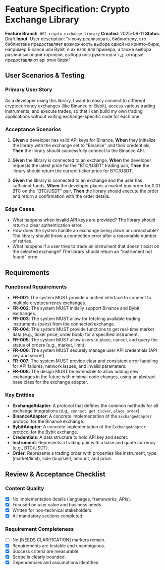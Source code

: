 # Feature Specification: Crypto Exchange Library

**Feature Branch**: `002-crypto-exchange-library`
**Created**: 2025-09-11
**Status**: Draft
**Input**: User description: "я хочу реализовать, библиотеку, это библиотека предоставляет возможность выбора одной из крипто-бирж, например Binance или Bybit, я их взял для примера, и также выбора различных опций торговли, выбора инструментов и т.д. которые предоставляют api этих бирж"

## User Scenarios & Testing

### Primary User Story
As a developer using this library, I want to easily connect to different cryptocurrency exchanges (like Binance or Bybit), access various trading instruments, and execute trades, so that I can build my own trading applications without writing exchange-specific code for each one.

### Acceptance Scenarios
1.  **Given** a developer has valid API keys for Binance,
    **When** they initialize the library with the exchange set to "Binance" and their credentials,
    **Then** the library should successfully connect to the Binance API.

2.  **Given** the library is connected to an exchange,
    **When** the developer requests the latest price for the "BTC/USDT" trading pair,
    **Then** the library should return the current ticker price for BTC/USDT.

3.  **Given** the library is connected to an exchange and the user has sufficient funds,
    **When** the developer places a market buy order for 0.01 BTC on the "BTC/USDT" pair,
    **Then** the library should execute the order and return a confirmation with the order details.

### Edge Cases
- What happens when invalid API keys are provided? The library should return a clear authentication error.
- How does the system handle an exchange being down or unreachable? The library should throw a connection error after a reasonable number of retries.
- What happens if a user tries to trade an instrument that doesn't exist on the selected exchange? The library should return an "instrument not found" error.

## Requirements

### Functional Requirements
- **FR-001**: The system MUST provide a unified interface to connect to multiple cryptocurrency exchanges.
- **FR-002**: The system MUST initially support Binance and Bybit exchanges.
- **FR-003**: The system MUST allow for fetching available trading instruments (pairs) from the connected exchange.
- **FR-004**: The system MUST provide functions to get real-time market data (e.g., ticker price, order book) for a specified instrument.
- **FR-005**: The system MUST allow users to place, cancel, and query the status of orders (e.g., market, limit).
- **FR-006**: The system MUST securely manage user API credentials (API key and secret).
- **FR-007**: The system MUST provide clear and consistent error handling for API failures, network issues, and invalid parameters.
- **FR-008**: The design MUST be extensible to allow adding new exchanges in the future with minimal code changes, using an abstract base class for the exchange adapter.

### Key Entities
- **ExchangeAdapter**: A protocol that defines the common methods for all exchange integrations (e.g., `connect`, `get_ticker`, `place_order`).
- **BinanceAdapter**: A concrete implementation of the `ExchangeAdapter` protocol for the Binance exchange.
- **BybitAdapter**: A concrete implementation of the `ExchangeAdapter` protocol for the Bybit exchange.
- **Credentials**: A data structure to hold API key and secret.
- **Instrument**: Represents a trading pair with a base and quote currency (e.g., BTC/USDT).
- **Order**: Represents a trading order with properties like instrument, type (market/limit), side (buy/sell), amount, and price.

## Review & Acceptance Checklist

### Content Quality
- [X] No implementation details (languages, frameworks, APIs).
- [X] Focused on user value and business needs.
- [X] Written for non-technical stakeholders.
- [X] All mandatory sections completed.

### Requirement Completeness
- [ ] No [NEEDS CLARIFICATION] markers remain.
- [X] Requirements are testable and unambiguous.
- [X] Success criteria are measurable.
- [X] Scope is clearly bounded.
- [X] Dependencies and assumptions identified.
